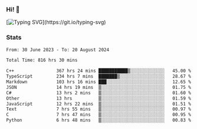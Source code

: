### Hi!  👋

[![Typing SVG](https://readme-typing-svg.herokuapp.com?font=Fira+Code&pause=1000&width=435&lines=Hello!+I'm+Texiwustion.)](https://git.io/typing-svg)

### Stats

<!--START_SECTION:waka-->

```txt
From: 30 June 2023 - To: 20 August 2024

Total Time: 816 hrs 30 mins

C++                367 hrs 24 mins ███████████▒░░░░░░░░░░░░░   45.00 %
TypeScript         234 hrs 7 mins  ███████▒░░░░░░░░░░░░░░░░░   28.67 %
Markdown           103 hrs 16 mins ███░░░░░░░░░░░░░░░░░░░░░░   12.65 %
JSON               14 hrs 19 mins  ▒░░░░░░░░░░░░░░░░░░░░░░░░   01.75 %
C#                 13 hrs 2 mins   ▒░░░░░░░░░░░░░░░░░░░░░░░░   01.60 %
Other              13 hrs          ▒░░░░░░░░░░░░░░░░░░░░░░░░   01.59 %
JavaScript         12 hrs 22 mins  ▒░░░░░░░░░░░░░░░░░░░░░░░░   01.51 %
Text               7 hrs 55 mins   ▒░░░░░░░░░░░░░░░░░░░░░░░░   00.97 %
C                  7 hrs 47 mins   ▒░░░░░░░░░░░░░░░░░░░░░░░░   00.95 %
Python             6 hrs 48 mins   ▒░░░░░░░░░░░░░░░░░░░░░░░░   00.83 %
```

<!--END_SECTION:waka-->
